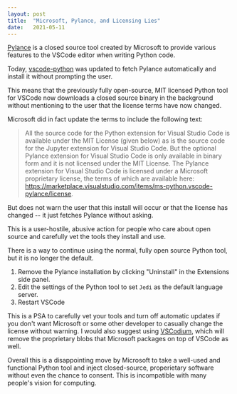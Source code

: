 ```yaml
---
layout: post
title:  "Microsoft, Pylance, and Licensing Lies"
date:   2021-05-11
---
```


[Pylance](https://github.com/microsoft/pylance-release) is a closed source tool created by Microsoft to provide various features to the VSCode editor when writing Python code.

Today, [vscode-python](https://github.com/Microsoft/vscode-python) was updated to fetch Pylance automatically and install it without prompting the user.

This means that the previously fully open-source, MIT licensed Python tool for VSCode now downloads a closed source binary in the background without mentioning to the user that the license terms have now changed.

Microsoft did in fact update the terms to include the following text:

> All the source code for the Python extension for Visual Studio Code is available under the MIT License (given below) as is the source code for the Jupyter extension for Visual Studio Code. But the optional Pylance extension for Visual Studio Code is only available in binary form and it is not licensed under the MIT License. The Pylance extension for Visual Studio Code is licensed under a Microsoft proprietary license, the terms of which are available here: https://marketplace.visualstudio.com/items/ms-python.vscode-pylance/license.

But does not warn the user that this install will occur or that the license has changed -- it just fetches Pylance without asking.

This is a user-hostile, abusive action for people who care about open source and carefully vet the tools they install and use.

There is a way to continue using the normal, fully open source Python tool, but it is no longer the default.

1. Remove the Pylance installation by clicking "Uninstall" in the Extensions side panel.
2. Edit the settings of the Python tool to set `Jedi` as the default language server.
3. Restart VSCode

This is a PSA to carefully vet your tools and turn off automatic updates if you don't want Microsoft or some other developer to casually change the license without warning. I would also suggest using [VSCodium](https://vscodium.com/), which will remove the proprietary blobs that Microsoft packages on top of VSCode as well.

Overall this is a disappointing move by Microsoft to take a well-used and functional Python tool and inject closed-source, properietary software  without even the chance to consent. This is incompatible with many people's vision for computing.
